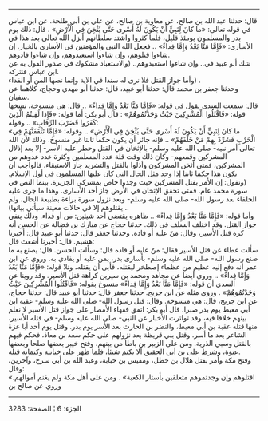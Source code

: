 ------------------------------------------------------------------------

قال: حدثنا عبد الله بن صالح، عن معاوية بن صالح، عن علي بن أبي طلحة. عن
ابن عباس في قوله تعالى: «ما كانَ لِنَبِيٍّ أَنْ يَكُونَ لَهُ أَسْرى حَتَّى يُثْخِنَ فِي الْأَرْضِ»
. قال: ذلك يوم بدر والمسلمون يومئذ قليل، فلما كثروا واشتد سلطانهم أنزل
الله تعالى بعد هذا في الأسارى: «فَإِمَّا مَنًّا بَعْدُ وَإِمَّا فِداءً» .. فجعل الله
النبي والمؤمنين في الأسارى بالخيار. إن شاءوا قتلوهم، وإن شاءوا
استعبدوهم، وإن شاءوا فادوهم.  
شك أبو عبيد في.. وإن شاءوا استعبدوهم.. (والاستعباد مشكوك في صدور القول
به عن ابن عباس فنتركه.  
وأما جواز القتل فلا نرى له سندا في الآية وإنما نصها المن أو الفداء) .  
وحدثنا جعفر بن محمد قال: حدثنا أبو عبيد، قال: حدثنا أبو مهدي وحجاج،
كلاهما عن سفيان.  
قال: سمعت السدى يقول في قوله: «فَإِمَّا مَنًّا بَعْدُ وَإِمَّا فِداءً» .. قال: هي
منسوخة، نسخها قوله: «فَاقْتُلُوا الْمُشْرِكِينَ حَيْثُ وَجَدْتُمُوهُمْ» : قال أبو بكر: أما
قوله: «فَإِذا لَقِيتُمُ الَّذِينَ كَفَرُوا فَضَرْبَ الرِّقابِ» .. وقوله:  
«ما كانَ لِنَبِيٍّ أَنْ يَكُونَ لَهُ أَسْرى حَتَّى يُثْخِنَ فِي الْأَرْضِ» .. وقوله: «فَإِمَّا تَثْقَفَنَّهُمْ
فِي الْحَرْبِ فَشَرِّدْ بِهِمْ مَنْ خَلْفَهُمْ» .. فإنه جائز أن يكون حكما ثابتا غير منسوخ.
وذلك لأن الله تعالى أمر نبيه- صلى الله عليه وسلم- بالإثخان في القتل وحظر
عليه الأسر- إلا بعد إذلال المشركين وقمعهم- وكان ذلك وقت قلة عدد المسلمين
وكثرة عدد عدوهم من المشركين، فمتى أثخن المشركون وأذلوا بالقتل والتشريد
جاز الاستبقاء. فالواجب أن يكون هذا حكما ثابتا إذا وجد مثل الحال التي كان
عليها المسلمون في أول الإسلام. (ونقول: إن الأمر بقتل المشركين حيث وجدوا
خاص بمشركي الجزيرة. بينما النص في سورة محمد عام. فمتى تحقق الإثخان في
الأرض جاز أخذ الأسارى. وهذا ما جرى عليه الخلفاء بعد رسول الله- صلى الله
عليه وسلم- وبعد نزول سورة براءة بطبيعة الحال، ولم يقتلوهم إلا في حالات
معينة سيأتي بيانها) ..  
وأما قوله: «فَإِمَّا مَنًّا بَعْدُ وَإِمَّا فِداءً» .. ظاهره يقتضي أحد شيئين: من أو
فداء. وذلك ينفي جواز القتل. وقد اختلف السلف في ذلك. حدثنا حجاج عن مبارك
بن فضالة عن الحسن أنه كره قتل الأسير، وقال: منّ عليه أو فاده. وحدثنا جعفر
قال: حدثنا أبو عبيد قال: أخبرنا هشيم. قال: أخبرنا أشعث قال:  
سألت عطاء عن قتل الأسير فقال: منّ عليه أو فاده قال: وسألت الحسن. قال:
يصنع به ما صنع رسول الله- صلى الله عليه وسلم- بأسارى بدر، يمن عليه أو
يفادي به. وروي عن ابن عمر أنه دفع إليه عظيم من عظماء إصطخر ليقتله، فأبى
أن يقتله، وتلا قوله: «فَإِمَّا مَنًّا بَعْدُ وَإِمَّا فِداءً» .. وروي أيضا عن مجاهد
ومحمد بن سيرين كراهة قتل الأسير. وقد روينا عن السدي أن قوله: «فَإِمَّا مَنًّا
بَعْدُ وَإِمَّا فِداءً» منسوخ بقوله: «فَاقْتُلُوا الْمُشْرِكِينَ حَيْثُ وَجَدْتُمُوهُمْ» . وروي مثله
عن ابن جريج. حدثنا جعفر قال: حدثنا أبو عبيد قال: حدثنا حجاج، عن ابن
جريج، قال: هي منسوخة. وقال: قتل رسول الله- صلى الله عليه وسلم- عقبة ابن
أبي معيط يوم بدر صبرا، قال أبو بكر: اتفق فقهاء الأمصار على جواز قتل
الأسير لا نعلم بينهم خلافا فيه، وقد تواترت الأخبار عن النبي- صلى الله
عليه وسلم- في قتله الأسير، منها قتله عقبة بن أبي معيط، والنضر بن الحارث
بعد الأسر يوم بدر. وقتل يوم أحد أبا عزة الشاعر بعد ما أسر. وقتل بني
قريظة بعد نزولهم على حكم سعد بن معاذ، فحكم فيهم بالقتل وسبي الذرية. ومن
على الزبير بن باطا من بينهم، وفتح خيبر بعضها صلحا وبعضها عنوة، وشرط على
بن أبي الحقيق ألا يكتم شيئا، فلما ظهر على خيانته وكتمانه قتله.  
وفتح مكة وأمر بقتل هلال بن خطل، ومقيس بن حبابة، وعبد الله بن أبي سرح،
وآخرين، وقال:  
«اقتلوهم وإن وجدتموهم متعلقين بأستار الكعبة» . ومن على أهل مكة ولم يغنم
أموالهم. وروي عن صالح بن

------------------------------------------------------------------------

الجزء: 6 ¦ الصفحة: 3283
